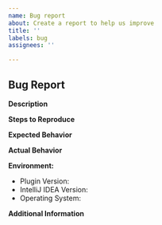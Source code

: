 ```yaml
---
name: Bug report
about: Create a report to help us improve
title: ''
labels: bug
assignees: ''

---
```


## Bug Report

**Description**

<!-- Please provide a clear and concise description of the bug. -->

**Steps to Reproduce**

<!-- How to reproduce the issue? -->

**Expected Behavior**

<!-- What did you expect to happen? -->

**Actual Behavior**

<!-- What is happening instead? -->

**Environment:**

- Plugin Version:
- IntelliJ IDEA Version:
- Operating System:

**Additional Information**

<!-- Any other context or screenshots about the bug. -->
